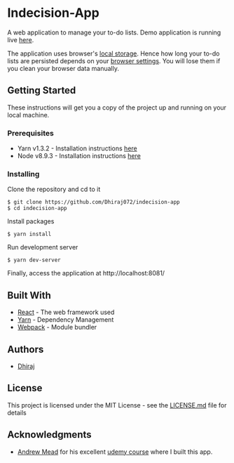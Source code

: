 # Indecision-App

A web application to manage your to-do lists. 
Demo application is running live [here](https://inndecision.dappsr.com/). 


The application uses browser's [local storage](https://developer.mozilla.org/en-US/docs/Web/API/Window/localStorage). Hence how long your to-do lists are persisted depends on your [browser settings](https://stackoverflow.com/questions/9948284/how-persistent-is-localstorage/9948339). You will lose them if you clean your browser data manually.

## Getting Started

These instructions will get you a copy of the project up and running on your local machine.

### Prerequisites

* Yarn v1.3.2 - Installation instructions [here](https://yarnpkg.com/lang/en/docs/install/)
* Node v8.9.3 - Installation instructions [here](https://nodejs.org/en/download/package-manager/)

### Installing

Clone the repository and cd to it

```
$ git clone https://github.com/Dhiraj072/indecision-app
$ cd indecision-app
```

Install packages

```
$ yarn install
```

Run development server

```
$ yarn dev-server
```

Finally, access the application at http://localhost:8081/

## Built With

* [React](https://reactjs.org/) - The web framework used
* [Yarn](https://yarnpkg.com/en/) - Dependency Management
* [Webpack](https://webpack.js.org/) - Module bundler

## Authors

* [Dhiraj](https://github.com/dhiraj072)

## License

This project is licensed under the MIT License - see the [LICENSE.md](LICENSE.md) file for details

## Acknowledgments

* [Andrew Mead](https://mead.io/) for his excellent [udemy course](https://www.udemy.com/react-2nd-edition/) where I built this app.
